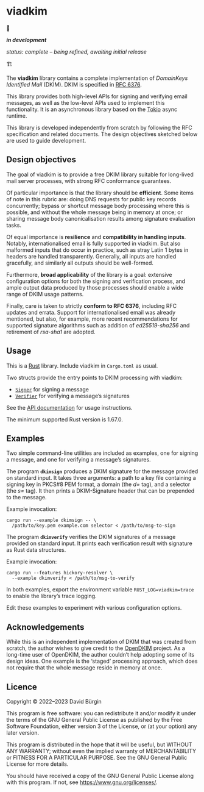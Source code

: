 # viadkim

🚧

***in development***

*status: complete – being refined, awaiting initial release*

🏗

The **viadkim** library contains a complete implementation of *DomainKeys
Identified Mail* (DKIM). DKIM is specified in [RFC 6376].

This library provides both high-level APIs for signing and verifying email
messages, as well as the low-level APIs used to implement this functionality. It
is an asynchronous library based on the [Tokio] async runtime.

This library is developed independently from scratch by following the RFC
specification and related documents. The design objectives sketched below are
used to guide development.

[RFC 6376]: https://www.rfc-editor.org/rfc/rfc6376
[Tokio]: https://tokio.rs

## Design objectives

The goal of viadkim is to provide a free DKIM library suitable for long-lived
mail server processes, with strong RFC conformance guarantees.

Of particular importance is that the library should be **efficient**. Some items
of note in this rubric are: doing DNS requests for public key records
concurrently; bypass or shortcut message body processing where this is possible,
and without the whole message being in memory at once; or sharing message body
canonicalisation results among signature evaluation tasks.

Of equal importance is **resilience** and **compatibility in handling inputs**.
Notably, internationalised email is fully supported in viadkim. But also
malformed inputs that do occur in practice, such as stray Latin 1 bytes in
headers are handled transparently. Generally, all inputs are handled gracefully,
and similarly all outputs should be well-formed.

Furthermore, **broad applicability** of the library is a goal: extensive
configuration options for both the signing and verification process, and ample
output data produced by those processes should enable a wide range of DKIM usage
patterns.

Finally, care is taken to strictly **conform to RFC 6376**, including RFC
updates and errata. Support for internationalised email was already mentioned,
but also, for example, more recent recommendations for supported signature
algorithms such as addition of *ed25519-sha256* and retirement of *rsa-sha1* are
adopted.

## Usage

This is a [Rust] library. Include viadkim in `Cargo.toml` as usual.

Two structs provide the entry points to DKIM processing with viadkim:

* [`Signer`] for signing a message
* [`Verifier`] for verifying a message’s signatures

See the [API documentation] for usage instructions.

The minimum supported Rust version is 1.67.0.

[Rust]: https://www.rust-lang.org
[`Signer`]: https://docs.rs/viadkim/0.0.7/viadkim/signer/struct.Signer.html
[`Verifier`]: https://docs.rs/viadkim/0.0.7/viadkim/verifier/struct.Verifier.html
[API documentation]: https://docs.rs/viadkim

## Examples

Two simple command-line utilities are included as examples, one for signing a
message, and one for verifying a message’s signatures.

The program **`dkimsign`** produces a DKIM signature for the message provided on
standard input. It takes three arguments: a path to a key file containing a
signing key in PKCS#8 PEM format, a domain (the *d=* tag), and a selector (the
*s=* tag). It then prints a DKIM-Signature header that can be prepended to the
message.

Example invocation:

```
cargo run --example dkimsign -- \
  /path/to/key.pem example.com selector < /path/to/msg-to-sign
```

The program **`dkimverify`** verifies the DKIM signatures of a message provided
on standard input. It prints each verification result with signature as Rust
data structures.

Example invocation:

```
cargo run --features hickory-resolver \
  --example dkimverify < /path/to/msg-to-verify
```

In both examples, export the environment variable `RUST_LOG=viadkim=trace` to
enable the library’s trace logging.

Edit these examples to experiment with various configuration options.

## Acknowledgements

While this is an independent implementation of DKIM that was created from
scratch, the author wishes to give credit to the [OpenDKIM] project. As a
long-time user of OpenDKIM, the author couldn’t help adopting some of its design
ideas. One example is the ‘staged’ processing approach, which does not require
that the whole message reside in memory at once.

[OpenDKIM]: http://opendkim.org

## Licence

Copyright © 2022–2023 David Bürgin

This program is free software: you can redistribute it and/or modify it under
the terms of the GNU General Public License as published by the Free Software
Foundation, either version 3 of the License, or (at your option) any later
version.

This program is distributed in the hope that it will be useful, but WITHOUT ANY
WARRANTY; without even the implied warranty of MERCHANTABILITY or FITNESS FOR A
PARTICULAR PURPOSE. See the GNU General Public License for more details.

You should have received a copy of the GNU General Public License along with
this program. If not, see <https://www.gnu.org/licenses/>.

